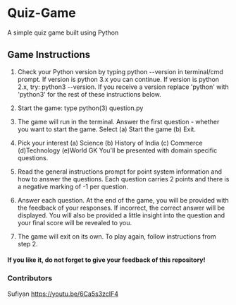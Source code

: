 # Quiz-Game
A simple quiz game built using Python

## Game Instructions
1. Check your Python version by typing python --version in terminal/cmd prompt.
        If version is python 3.x you can continue.
        If version is python 2.x, try: python3 --version.
        If you receive a version replace 'python' with 'python3' for the rest of these instructions below.

2. Start the game: type python(3) question.py

3. The game will run in the terminal. Answer the first question - whether you want to start the game. Select
(a) Start the game
(b) Exit.

4. Pick your interest
        (a) Science (b) History of India (c) Commerce (d)Technology (e)World GK
        You'll be presented with domain specific questions.

5. Read the general instructions prompt for point system information and how to answer the questions. Each question carries 2 points and there is a negative marking of -1 per question.

6. Answer each question. At the end of the game, you will be provided with the feedback of your responses. If incorrect, the correct answer will be displayed. You will also be provided a little insight into the question and your final score will be revealed to you.

7. The game will exit on its own. To play again, follow instructions from step 2.


#### If you like it, do not forget to give your feedback of this repository!

### Contributors
Sufiyan
https://youtu.be/6Ca5s3zcIF4
```
    

